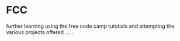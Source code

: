 # FCC
further learning using the free code camp tutotials and attempting the various projects offered
..
.
.
